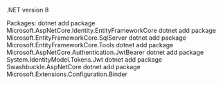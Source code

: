 .NET version 8

Packages:
dotnet add package Microsoft.AspNetCore.Identity.EntityFrameworkCore
dotnet add package Microsoft.EntityFrameworkCore.SqlServer
dotnet add package Microsoft.EntityFrameworkCore.Tools
dotnet add package Microsoft.AspNetCore.Authentication.JwtBearer
dotnet add package System.IdentityModel.Tokens.Jwt
dotnet add package Swashbuckle.AspNetCore
dotnet add package Microsoft.Extensions.Configuration.Binder
